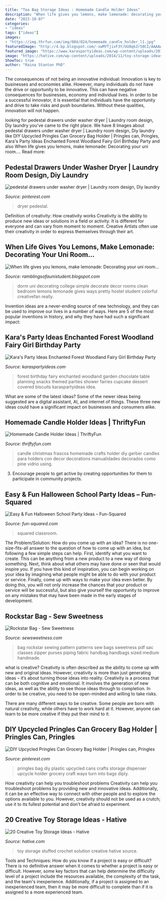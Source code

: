 ```yaml
---
title: "Tea Bag Storage Ideas : Homemade Candle Holder Ideas"
description: "When life gives you lemons, make lemonade: decorating your uni room..."
date: "2023-10-07"
categories:
- "ideas"
tags: ["ideas"]
images:
- "https://img.thrfun.com/img/084/024/homemade_candle_holder_l1.jpg"
featuredImage: "http://4.bp.blogspot.com/-xwMYTjixF3Y/UU8qkZr58CI/AAAAAAAAACQ/1UspJQpJBGk/s1600/tumblr_m92pg6mHfi1r374u0o1_500.jpg"
featured_image: "https://www.karaspartyideas.com/wp-content/uploads/2013/02/223578_482890555103704_436296639_n_600x900.jpg"
image: "https://hative.com/wp-content/uploads/2014/11/toy-storage-ideas/20-crochet-stuffed-toy-solution.jpg"
ShowToc: true
author: "Raina Stanton PhD"
---
```



The consequences of not being an innovative individual:
Innovation is key to businesses and economies alike. However, many individuals do not have the drive or opportunity to be innovative. This can have negative consequences for businesses, economy and individual lives. In order to be a successful innovator, it is essential that individuals have the opportunity and drive to take risks and push boundaries. Without these qualities, innovation will not happen.

	

		
looking for pedestal drawers under washer dryer | Laundry room design, Diy laundry you've came to the right place. We have 8 Images about pedestal drawers under washer dryer | Laundry room design, Diy laundry like DIY Upcycled Pringles Can Grocery Bag Holder | Pringles can, Pringles, Kara&#039;s Party Ideas Enchanted Forest Woodland Fairy Girl Birthday Party and also When life gives you lemons, make lemonade: Decorating your uni room.... Read more:
		
    
## Pedestal Drawers Under Washer Dryer | Laundry Room Design, Diy Laundry

<img loading=lazy src="https://i.pinimg.com/736x/8d/ec/b6/8decb6ea215ee43a636c1797236b79d3.jpg" onerror="this.onerror=null;this.src='https://tse3.mm.bing.net/th?id=OIP.fM-5a6VcCmmDdksE8TIMoQHaKO&amp;pid=15.1';" alt="pedestal drawers under washer dryer | Laundry room design, Diy laundry">

_Source: pinterest.com_

>dryer pedestal. 

	

Definition of creativity: How creativity works
Creativity is the ability to produce new ideas or solutions in a field or activity. It is different for everyone and can vary from moment to moment. Creative Artists often use their creativity in order to express themselves through their art.

    
## When Life Gives You Lemons, Make Lemonade: Decorating Your Uni Room...

<img loading=lazy src="http://4.bp.blogspot.com/-xwMYTjixF3Y/UU8qkZr58CI/AAAAAAAAACQ/1UspJQpJBGk/s1600/tumblr_m92pg6mHfi1r374u0o1_500.jpg" onerror="this.onerror=null;this.src='https://tse3.mm.bing.net/th?id=OIP.W4Rc4wbpG-ZQA32pHq1dIQHaLL&amp;pid=15.1';" alt="When life gives you lemons, make lemonade: Decorating your uni room...">

_Source: ramblingsofaunistudent.blogspot.com_

>dorm uni decorating college simple decorate decor rooms clean bedroom lemons lemonade gives ways pretty hostel student colorful creativefan really. 

	

Invention ideas are a never-ending source of new technology, and they can be used to improve our lives in a number of ways. Here are 5 of the most popular inventions in history, and why they have had such a significant impact:

    
## Kara&#039;s Party Ideas Enchanted Forest Woodland Fairy Girl Birthday Party

<img loading=lazy src="https://www.karaspartyideas.com/wp-content/uploads/2013/02/223578_482890555103704_436296639_n_600x900.jpg" onerror="this.onerror=null;this.src='https://tse4.mm.bing.net/th?id=OIP.1AR40-RmPQg3JqAV9d6KXgHaLH&amp;pid=15.1';" alt="Kara&#039;s Party Ideas Enchanted Forest Woodland Fairy Girl Birthday Party">

_Source: karaspartyideas.com_

>forest birthday fairy enchanted woodland garden chocolate table planning snacks themed parties shower fairies cupcake dessert covered biscuits karaspartyideas idea. 

	

What are some of the latest ideas?
Some of the newer ideas being suggested are a digital assistant, AI, and internet of things. These three new ideas could have a significant impact on businesses and consumers alike.

    
## Homemade Candle Holder Ideas | ThriftyFun

<img loading=lazy src="https://img.thrfun.com/img/084/024/homemade_candle_holder_l1.jpg" onerror="this.onerror=null;this.src='https://tse1.mm.bing.net/th?id=OIP.oSy1_AG0kDM7EgYZonwYcwHaLW&amp;pid=15.1';" alt="Homemade Candle Holder Ideas | ThriftyFun">

_Source: thriftyfun.com_

>candle christmas frascos homemade crafts holder diy gerber candles para holders con decor decorations manualidades decorados como pine vidrio using. 

	

3. Encourage people to get active by creating opportunities for them to participate in community projects. 

    
## Easy &amp; Fun Halloween School Party Ideas – Fun-Squared

<img loading=lazy src="https://fun-squared.com/wp-content/uploads/2016/10/KidsHalloweenClassPartyIdeas.jpg" onerror="this.onerror=null;this.src='https://tse1.mm.bing.net/th?id=OIP.DN6U5TbuwMEi1UqqNagfhAHaKh&amp;pid=15.1';" alt="Easy &amp; Fun Halloween School Party Ideas – Fun-Squared">

_Source: fun-squared.com_

>squared classroom. 

	

The Problem/Solution: How do you come up with an idea?
There is no one-size-fits-all answer to the question of how to come up with an idea, but following a few simple steps can help. First, identify what you want to create. This can be anything from a new product to a new way of doing something. Next, think about what others may have done or seen that would inspire you. If you have this kind of inspiration, you can begin working on your idea by imagining what people might be able to do with your product or service. Finally, come up with ways to make your idea even better. By doing this, you will not only increase the chances that your product or service will be successful, but also give yourself the opportunity to improve on any mistakes that may have been made in the early stages of development.

    
## Rockstar Bag - Sew Sweetness

<img loading=lazy src="http://sewsweetness.com/wp-content/uploads/2014/09/141.jpg" onerror="this.onerror=null;this.src='https://tse1.mm.bing.net/th?id=OIP.tmMGVrT7WIfev3H1Pjy6kAHaLH&amp;pid=15.1';" alt="Rockstar Bag - Sew Sweetness">

_Source: sewsweetness.com_

>bag rockstar sewing pattern patterns sew bags sweetness pdf sac classes zipper purses piping fabric handbag handbags sized medium handmade. 

	

what is creative?
Creativity is often described as the ability to come up with new and original ideas. However, creativity is more than just generating ideas – it’s about turning those ideas into reality.
Creativity is a process that can be both cognitive and emotional. It involves the generation of new ideas, as well as the ability to see those ideas through to completion. In order to be creative, you need to be open-minded and willing to take risks.

There are many different ways to be creative. Some people are born with natural creativity, while others have to work hard at it. However, anyone can learn to be more creative if they put their mind to it.

    
## DIY Upcycled Pringles Can Grocery Bag Holder | Pringles Can, Pringles

<img loading=lazy src="https://i.pinimg.com/736x/c3/3c/70/c33c70d5bf7a725366f83b9b6cfb1bc5.jpg" onerror="this.onerror=null;this.src='https://tse3.mm.bing.net/th?id=OIP.VbMZmNFwQkqlEMmhDcAYcQAAAA&amp;pid=15.1';" alt="DIY Upcycled Pringles Can Grocery Bag Holder | Pringles can, Pringles">

_Source: pinterest.com_

>pringles bag diy plastic upcycled cans crafts storage dispenser upcycle holder grocery craft ways turn into bags diply. 

	

How creativity can help you troubleshoot problems
Creativity can help you troubleshoot problems by providing new and innovative ideas. Additionally, it can be an effective way to connect with other people and to explore the options available to you. However, creativity should not be used as a crutch; use it to its fullest potential and don't be afraid to experiment.

    
## 20 Creative Toy Storage Ideas - Hative

<img loading=lazy src="https://hative.com/wp-content/uploads/2014/11/toy-storage-ideas/20-crochet-stuffed-toy-solution.jpg" onerror="this.onerror=null;this.src='https://tse2.mm.bing.net/th?id=OIP.s2EL1LKfhQqGdq-P0OatqwHaLH&amp;pid=15.1';" alt="20 Creative Toy Storage Ideas - Hative">

_Source: hative.com_

>toy storage stuffed crochet solution creative hative source. 

	

Tools and Techniques: How do you know if a project is easy or difficult?
There is no definitive answer when it comes to whether a project is easy or difficult. However, some key factors that can help determine the difficulty level of a project include the resources available, the complexity of the task, and the team's inexperience. Additionally, if a project is assigned to an inexperienced team, then it may be more difficult to complete than if it is assigned to a more experienced team.

